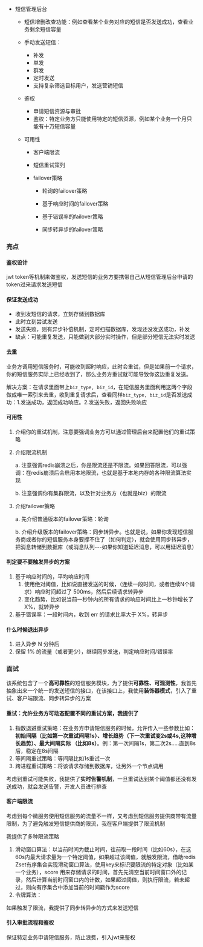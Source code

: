 - 短信管理后台

  - 短信增删改查功能：例如查看某个业务对应的短信是否发送成功，查看业务剩余短信容量

  - 手动发送短信：

    - 补发
    - 单发
    - 群发
    - 定时发送
    - 支持复杂筛选目标用户，发送营销短信

  - 鉴权

    - 申请短信资源与审批
    - 鉴权：特定业务方只能使用特定的短信资源，例如某个业务一个月只能有十万短信容量

  - 可用性

    - 客户端限流

    - 短信重试策列

    - failover策略

      - 轮询的failover策略

      - 基于响应时间的failover策略

      - 基于错误率的failover策略

      - 同步转异步的failover策略

        

### 亮点

#### 鉴权设计

jwt token等机制来做鉴权，发送短信的业务方要携带自己从短信管理后台申请的token过来请求发送短信

#### 保证发送成功

- 收到发短信的请求，立刻存储到数据库
- 此时立刻尝试发送
- 发送失败，则有异步补偿机制，定时扫描数据库，发现还没发送成功，补发
- 缺点：可能重复发送，只能做到大部分实时操作，但是部分短信无法实时发送

#### 去重

业务方调用短信服务时，可能收到超时响应，此时会重试，但是如果前一个请求，你的短信服务实际上已经收到了，那么业务方重试就可能导致你这边重复发送。

解决方案：在请求里面带上`biz_type, biz_id`，在短信服务里面利用这两个字段做成唯一索引来去重，收到重复请求后，查看同样`biz_type, biz_id`是否发送成功：1.发送成功，返回成功响应。2.发送失败，返回失败响应

#### 可用性

1. 介绍你的重试机制，注意要强调业务方可以通过管理后台来配置他们的重试策略

2. 介绍限流机制

   a.  注意强调redis崩溃之后，你是限流还是不限流。如果回答限流，可以强调：在redis崩溃后会启用本地限流，也就是基于本地内存的各种限流算法实现

   b. 注意强调你有集群限流，以及针对业务方（也就是biz）的限流

3. 介绍failover策略

   a. 先介绍普通版本的failover策略：轮询

   b. 介绍升级版本的failover策略：同步转异步。也就是说，如果你发现短信服务商或者你的短信服务本身要撑不住了（如何判定），就会使用同步转异步，把消息转储到数据库（或消息队列---如果你知道延迟消息，可以用延迟消息）

#### 判定要不要触发异步的方案

1. 基于响应时间的，平均响应时间
   1. 使用绝对阈值，比如说直接发送的时候，（连续一段时间，或者连续N个请求）响应时间超过了 500ms，然后后续请求转异步
   2. 变化趋势，比如说当前一秒钟内的所有请求的响应时间比上一秒钟增长了 X%，就转异步
2. 基于错误率：一段时间内，收到 err 的请求比率大于 X%，转异步

#### 什么时候退出异步

1. 进入异步 N 分钟后
2. 保留 1% 的流量（或者更少），继续同步发送，判定响应时间/错误率

### 面试

该系统包含了一个**高可靠性**的短信服务模块，为了提供**可靠性、可观测性**，我首先抽象出来一个统一的发送短信的接口，在该接口上，我使用**装饰器模式**，引入了重试、客户端限流、同步转异步的方案

#### 重试：允许业务方可动态配置不同的重试方案，我提供了

1. 指数退避重试策略：在业务方申请短信服务的时候，允许传入一些参数比如：**初始间隔（比如第一次重试间隔1s）、增长趋势（下一次重试变2s或4s,这种增长趋势）、最大间隔实际 （比如8s）**。例：第一次间隔1s，第二次2s.....直到8s后，稳定在8s间隔
2. 等间隔重试策略：等间隔比如1s重试一次
3. 跨进程重试策略：将该请求存储到数据库，让另外一个节点调用

考虑到重试可能失败，我提供了**实时告警机制**，一旦重试达到某个阈值都还没有发送成功，就会发送告警，开发人员进行排查

#### 客户端限流

考虑到每个微服务使用短信服务的流量不一样，又考虑到短信服务提供商带有流量限制，为了避免触发短信提供商的限流，我在客户端提供了限流机制

我提供了多种限流策略

1. 滑动窗口算法：以当前时间为截止时间，往前取一段时间（比如60s），在这60s内最大请求量为一个特定阈值，如果超过该阈值，就触发限流，借助redis Zset有序集合实现滑动窗口算法，使用key来标识要限流的特定对象（比如某一个业务），score 用来存储请求的时间，首先先清空当前时间窗口外的记录，然后计算当前时间窗口内的计数，如果超过阈值，则执行限流，若未超过，则向有序集合中添加当前的时间戳作为score
2. 令牌算法：

如果触发了限流，我提供了同步转异步的方式来发送短信

#### 引入审批流程和鉴权

保证特定业务申请短信服务，防止浪费，引入jwt来鉴权